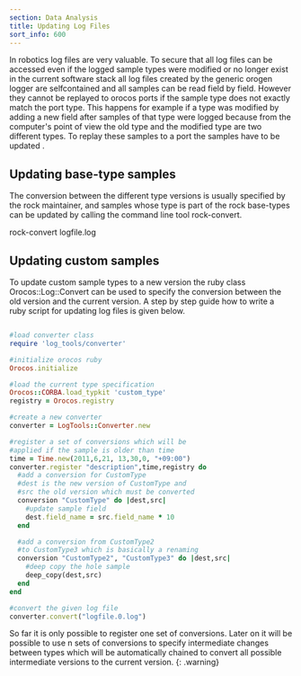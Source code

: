 ```yaml
---
section: Data Analysis
title: Updating Log Files
sort_info: 600
---
```


In robotics log files are very valuable. To secure that all log files can be
accessed even if the logged sample types were modified or no longer exist in the
current software stack all log files created by the generic orogen logger are
selfcontained and all samples can be read field by field. However they cannot be replayed to
orocos ports if the sample type does not exactly match the port type.  This
happens for example if a type was modified by adding a new field after samples
of that type were logged because from the computer's point of view the old type and the
modified type are two different types. To replay these samples to a port the samples
have to be updated . 

Updating base-type samples
---------
The conversion between the different type versions is usually specified by the rock maintainer,
and samples whose type is part of the rock base-types can be updated by calling the command line tool
rock-convert.

rock-convert logfile.log 


Updating custom samples
---------
To update custom sample types to a new version the ruby class Orocos::Log::Convert can be 
used to specify the conversion between the old version and the current version. A step 
by step guide how to write a ruby script for updating log files is given below.

~~~ ruby

#load converter class
require 'log_tools/converter'

#initialize orocos ruby
Orocos.initialize 

#load the current type specification 
Orocos::CORBA.load_typkit 'custom_type'
registry = Orocos.registry

#create a new converter
converter = LogTools::Converter.new

#register a set of conversions which will be
#applied if the sample is older than time
time = Time.new(2011,6,21, 13,30,0, "+09:00")
converter.register "description",time,registry do 
  #add a conversion for CustomType
  #dest is the new version of CustomType and  
  #src the old version which must be converted
  conversion "CustomType" do |dest,src|
    #update sample field
    dest.field_name = src.field_name * 10
  end

  #add a conversion from CustomType2 
  #to CustomType3 which is basically a renaming
  conversion "CustomType2", "CustomType3" do |dest,src|
    #deep copy the hole sample
    deep_copy(dest,src)
  end
end

#convert the given log file 
converter.convert("logfile.0.log")
~~~

So far it is only possible to register one set of conversions. Later on it will be possible
to use n sets of conversions to specify intermediate changes between types which will be automatically
chained to convert all possible intermediate versions to the current version.
{: .warning}


